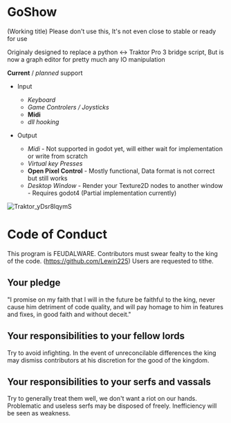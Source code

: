 # GoShow
(Working title)
Please don't use this, It's not even close to stable or ready for use

Originaly designed to replace a python <-> Traktor Pro 3 bridge script, But is now a graph editor for pretty much any IO manipulation

**Current** / *planned* support

* Input
	* *Keyboard*
	* *Game Controlers / Joysticks*
	* **Midi**
	* *dll hooking*

* Output
	* *Midi* - Not supported in godot yet, will either wait for implementation or write from scratch
	* *Virtual key Presses*
	* **Open Pixel Control** - Mostly functional, Data format is not correct but still works
	* *Desktop Window* - Render your Texture2D nodes to another window - Requires godot4 (Partial implementation currently)
	

![Traktor_yDsr8lqymS](https://user-images.githubusercontent.com/13208949/138683954-62c8ad3b-0ce6-4e5a-8790-dc5fe319a682.png)




# Code of Conduct

This program is FEUDALWARE.
Contributors must swear fealty to the king of the code. (https://github.com/Lewin225)
Users are requested to tithe.

## Your pledge

"I promise on my faith that I will in the future be faithful to the king, never
cause him detriment of code quality, and will pay homage to him in features and
fixes, in good faith and without deceit."

## Your responsibilities to your fellow lords

Try to avoid infighting. In the event of unreconcilable differences the king
may dismiss contributors at his discretion for the good of the kingdom.

## Your responsibilities to your serfs and vassals

Try to generally treat them well, we don't want a riot on our hands.
Problematic and useless serfs may be disposed of freely.
Inefficiency will be seen as weakness.
